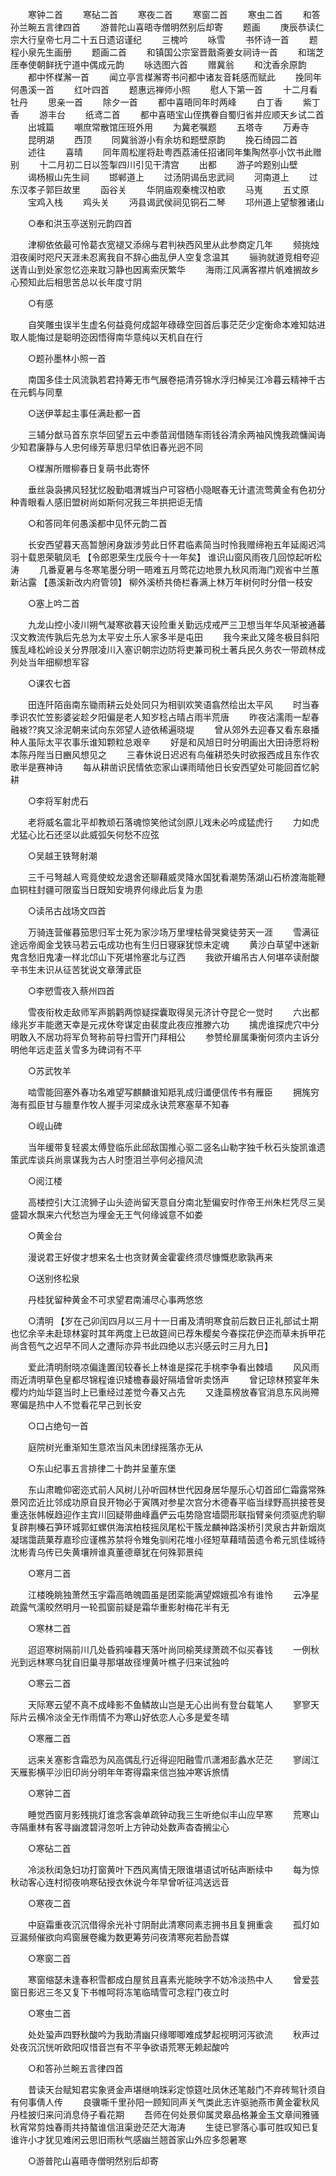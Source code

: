 <!-- { "loadSidebar": true } -->
　　寒钟二首 
　　寒砧二首 
　　寒夜二首 
　　寒窗二首 
　　寒虫二首 
　　和答孙兰畹五言律四首 
　　游普陀山喜晤寺僧明然别后却寄 
　　题画 
　　庚辰恭读仁宗大行皇帝七月二十五日遗诏谨纪 
　　三槐吟 
　　咏雪 
　　书怀诗一首 
　　题程小泉先生画册 
　　题画二首 
　　和镇国公宗室晋戬斋姜女祠诗一首 
　　和瑞芝厓奉使朝鲜抚宁道中偶成元韵 
　　咏选图六首 
　　赠冀翁 
　　和沈香余原韵 
　　都中怀楳澥一首 
　　闻立亭言楳澥寄书问都中诸友音耗感而赋此 
　　挽同年何愚溪一首 
　　红叶四首 
　　题惠远禅师小照 
　　慰人下第一首 
　　十二月看牡丹 
　　思亲一首 
　　除夕一首 
　　都中喜晤同年时两峰 
　　白丁香 
　　紫丁香 
　　游丰台 
　　纸鸢二首 
　　都中喜晤宝山侄携眷自蜀归省并应顺天乡试二首 
　　出城篇 
　　嘲庶常散馆压班外用 
　　为冀老嘱题 
　　五塔寺 
　　万寿寺 
　　昆明湖 
　　西顶 
　　同冀翁游小有余坊和题壁原韵 
　　挽石绮园二首 
　　述往 
　　喜晴 
　　同年周松崖将赴粤西荔浦任招诸同年集陶然亭小饮书此赠别 
　　十二月初二日以签掣四川引见干清宫 
　　出都 
　　游子吟题别山壁 
　　谒杨椒山先生祠 
　　邯郸道上 
　　过汤阴谒岳忠武祠 
　　河南道上 
　　过东汉孝子郭巨故里 
　　函谷关 
　　华阴庙观秦槐汉柏歌 
　　马嵬 
　　五丈原 
　　宝鸡入栈 
　　鸡头关 
　　沔县谒武侯祠见铜石二琴 
　　邛州道上望黎雅诸山 

　　○奉和洪玉亭送别元韵四首 

　　津柳依依最可怜葛衣宽褪又添绵与君判袂西风里从此参商定几年 
　　频挑烛泪夜阑时咫尺天涯未忍离我自不辞心曲乱伊人空复念温其 
　　骊驹就道竞相夸迎送青山到处家忽忆迩来耽习静也因离索厌繁华 
　　海雨江风满客襟片帆难搁故乡心预知此后相思苦总以长年度寸阴 

　　○有感 

　　自笑雕虫误半生虚名何益竟何成韶年碌碌空回首后事茫茫少定衡命本难知姑进取人能悔过是聪明迩因悟得南华意纯以天机自在行 

　　○题孙墨林小照一首 

　　南国多佳士风流孰若君持筹无市气展卷挹清芬锦水浮归棹吴江冷暮云精神千古在元鹤与同羣 

　　○送伊莘起主事任满赴都一首 

　　三辅分猷马首东京华回望五云中黍苗润借随车雨钱谷清余两袖风愧我疏慵闻诲少知君廉静与人忠何缘芳草思归早依旧春光迥不同 

　　○楳澥所赠柳春日复萌书此寄怀 

　　垂丝袅袅拂风轻犹忆殷勤唱渭城当户可容栖小隐眠春无计遣流莺黄金有色初分种青眼看人感旧盟树尚如斯何况我三年拱把讵无情 

　　○和答同年何愚溪都中见怀元韵二首 

　　长安西望暮天高暂憩闲身跋涉劳此日怀君临素简当时怜我赠缔袍五年延阁迟鸿羽十载恩荣毓凤毛 【令郎恩荣生戊辰今十一年矣】 谁识山窗风雨夜几回惊起听松涛 
　　几番夏暑与冬寒笔墨分明一晤难五月莺花边地景九秋风雨海门观省中兰蕙新沾露 【愚溪新改内府管领】 柳外溪桥共倚栏春满上林万年树何时分借一枝安 

　　○塞上吟二首 

　　九龙山控小凌川朔气凝寒欲暮天设险重关勤远戍戒严三卫想当年华风渐被通蕃汉文教流传孰后先总为太平安土乐人家多半是屯田 
　　我今来此又隆冬极目斜阳簇乱峰松岭设关分界限凌川入塞识朝宗边防将吏兼司税土著兵民久务农一带疏林成列处当年细柳想军容 

　　○课农七首 

　　田连阡陌亩南东锄雨耕云处处同只为相驯欢笑语翕然绘出太平风 
　　时当春季识农忙笠影婆娑趁夕阳偏是老人知岁稔占晴占雨半荒唐 
　　昨夜沾濡雨一犁春融袯??爽又涂泥朝来试向东郊望人迹依稀遍晓堤 
　　曾从郊外去迎春又看东皋播种人虽际太平农事乐谁知颗粒总艰辛 
　　好是和风旭日时分明画出大田诗愿将粉本陈丹陛当日豳风想见之 
　　三春休说日迟迟有鸟催耕恐失时欲报西成且东作农歌半是赛神诗 
　　每从耕凿识民情依恋家山课雨晴他日长安西望处可能回首忆躬耕 

　　○李将军射虎石 

　　老将威名震北平却教顽石落魂惊笑他试剑原儿戏未必吟成猛虎行 
　　力如虎尤猛心比石还坚以此威弧矢何愁不应弦 

　　○吴越王铁弩射潮 

　　三千弓弩越人弯竟使蛟龙退舍还聊藉威灵降水国犹看潮势荡湖山石桥渡海能鞭血铜柱封疆可限蛮当日既知安境界何缘此后复为患 

　　○读吊古战场文四首 

　　万骑连营催暮笳思归军士死为家沙场万里埋枯骨哭奠徒劳天一涯 
　　雪满征途远帝阍金戈铁马若云屯成功也有生归日寝寐犹惊未定魂 
　　黄沙白草望中迷新鬼含愁旧鬼凄一样北邙山下死堪怜塞北与辽西 
　　我欲开编吊古人何堪卒读耐酸辛书生未识从征苦犹说文章薄武臣 

　　○李愬雪夜入蔡州四首 

　　雪夜衔枚走敌师军声鹅鹳两惊疑探囊取得吴元济计夺昆仑一觉时 
　　六出都缘兆岁丰能邀天幸是元戎休夸谋定由裴度此夜应推滕六功 
　　擒虎谁探虎穴中分明敢入不居功将军负弩称前导扫雪开门拜相公 
　　参赞纶扉属秉衡何须内主诉分明他年远走蓝关雪多为碑词有不平 

　　○苏武牧羊 

　　啮雪能回塞外春功名难望写麒麟谁知羝乳成归谶便信传书有雁臣 
　　拥旄穷海有孤臣甘与膻羣作牧人握手河梁成永诀荒寒塞草不知春 

　　○岘山碑 

　　当年缓带复轻裘太傅登临乐此邱敌国推心驱二竖名山勒字独千秋石头旋凯谁遗策武库谈兵尚禀谋我为古人时堕泪兰亭何必擅风流 

　　○阅江楼 

　　高楼控引大江流狮子山头迹尚留天意自分南北堑偏安时作帝王州朱栏凭尽三吴盛碧水飘来六代愁岂为埋金无王气何缘诚意不如娄 

　　○黄金台 

　　漫说君王好俊才想来名士也贪财黄金霍霍终须尽慷慨悲歌孰再来 

　　○送别佟松泉 

　　丹桂犹留种黄金不可求望君南浦尽心事两悠悠 

　　○清明 【岁在己卯闰四月以三月十一日甫及清明寒食前后数日正礼部试士期也忆余辛未赴琼林宴时其年两度上已故筵间已荐朱樱矣今春探花伊迩而草未拆甲花尚含苞气之迟早不同人之遭际亦异书此四绝以志兴感云时三月九日】 

　　爱此清明耐晓凉偏逢置闰较春长上林谁是探花手桃李争看出棘墙 
　　风风雨雨近清明草色皇都尽锦程谁识矮檐春最好隔墙曾听卖饧声 
　　曾记琼林预宴年朱樱灼灼灿华筵当时上已重经过差觉今春又占先 
　　又逢蘂榜放春官消息东风尚殢寒偏是热中人不觉看花早己到长安 

　　○口占绝句一首 

　　庭院树光重渐知生意浓当风未团绿摇落亦无从 

　　○东山纪事五言排律二十韵并呈董东堡 

　　东山肃瞻仰密迩式前人风树儿孙听园林世代因身居华屋乐心切首邱仁霜露常殊景冈峦近比邻成功原自艮开物必于寅隅对参星次宫分木德春平临当绿野高拱接苍旻重迭张帏幙趋迎作主宾川回疑带曲峰矗俨云屯势隐宫墙閟形联指臂亲何须驱虎豹聊复辟荆榛石笋环城郭虹螺供海滨柏枝摇凤尾松干簇龙麟神路溪桥引灵泉古井新烟岚凝瑞霭蔬菓荐嘉珍应谨樵苏禁将令雉兔驯闲花堆小径短草藉晴茵遗令希元凯佳城待沈彬青乌传已失黄壤辨谁真董德章犹在何殊郭景纯 

　　○寒月二首 

　　江楼晚眺独萧然玉宇霜高皓魄圆虽是团栾能满望嫦娥孤冷有谁怜 
　　云净星疏露气濡皎然明月一轮孤窗前疑是霜华重影射梅花半有无 

　　○寒林二首 

　　迢迢寒树隔前川几处昏鸦噪暮天落叶尚同榆荚绿萧疏不似买春钱 
　　一例秋光到远林寒乌犹自旧巢寻那堪故径埋黄叶樵子归来试独吟 

　　○寒云二首 

　　天际寒云望不真不成峰影不鱼鳞故山岂是无心出尚有登台载笔人 
　　寥寥天际片云横冷淡全无作雨情不为寒山好依恋人心多是爱冬晴 

　　○寒雁二首 

　　远来关塞影含霜恐为风高偶乱行近得迎阳融雪爪潇湘彭蠡水茫茫 
　　寥阔江天雁影横平沙旧印尚分明年年寄得霜来信岂独冲寒诉旅情 

　　○寒钟二首 

　　睡觉西窗月影残挑灯谁念客衾单疏钟动我三生听绝似丰山应早寒 
　　荒寒山寺隔重林有客寻幽渡碧浔忽听上方钟动处数声杳杳搁尘心 

　　○寒砧二首 

　　冷淡秋闺急妇功打窗黄叶下西风离情无限谁堪语试听砧声断续中 
　　每为惊秋动客心连村彻夜响寒砧授衣休说今年早曾听征鸿送远音 

　　○寒夜二首 

　　中庭霜重夜沉沉借得余光补寸阴耐此清寒同素志拥书且复拥重衾 
　　孤灯如豆漏频催欲向鸡窗展卷纔为数更筹劳问夜清寒宛若励吾媒 

　　○寒窗二首 

　　寒窗缩瑟未逢春积雪都成白屋贫且喜素光能映字不妨冷淡热中人 
　　曾爱芸窗日影迟三冬又复下书帷呵将冻笔临晴雪可念程门夜立时 

　　○寒虫二首 

　　处处蛩声四野秋酸吟为我助清幽只缘唧唧难成梦起视明河泻欲流 
　　秋声过处夜沉沉恍听欧阳叹惜音岂有不平争欲语荒寒无赖起酸吟 

　　○和答孙兰畹五言律四首 

　　昔读天台赋知君实象贤金声堪继响珠彩定惊筵吐凤休还笔敲门不弃砖鸳针须自有何事倩人传 
　　良骥嘶千里孙阳一顾知同声关气类此志许驱驰燕市黄金霍秋风丹桂披归来问消息侍子看花期 
　　吾师在何处景仰属灵皋品格兼金玉文章间雅骚秋宵常剪烛春雨共持螯谁信沮渠逊茫茫大海涛 
　　生徒已寥落心事可胜叹知已复谁许小才犹见难闲云思旧雨秋气感幽兰翘首家山外应多怨暑寒 

　　○游普陀山喜晤寺僧明然别后却寄 

